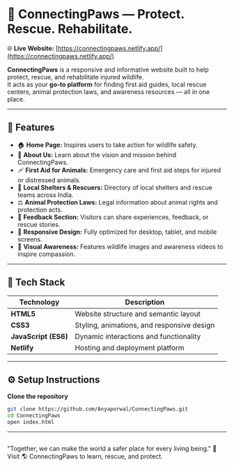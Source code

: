 # 🐾 ConnectingPaws — Protect. Rescue. Rehabilitate.

🌐 **Live Website:** [https://connectingpaws.netlify.app/](https://connectingpaws.netlify.app/)

**ConnectingPaws** is a responsive and informative website built to help protect, rescue, and rehabilitate injured wildlife.  
It acts as your **go-to platform** for finding first aid guides, local rescue centers, animal protection laws, and awareness resources — all in one place.

---

## 🌿 Features

- 🏠 **Home Page:** Inspires users to take action for wildlife safety.  
- 🐾 **About Us:** Learn about the vision and mission behind ConnectingPaws.  
- 🩹 **First Aid for Animals:** Emergency care and first aid steps for injured or distressed animals.  
- 🏡 **Local Shelters & Rescuers:** Directory of local shelters and rescue teams across India.  
- ⚖️ **Animal Protection Laws:** Legal information about animal rights and protection acts.  
- 💬 **Feedback Section:** Visitors can share experiences, feedback, or rescue stories.  
- 📱 **Responsive Design:** Fully optimized for desktop, tablet, and mobile screens.  
- 🎥 **Visual Awareness:** Features wildlife images and awareness videos to inspire compassion.

---

## 🧩 Tech Stack

| Technology | Description |
|-------------|-------------|
| **HTML5** | Website structure and semantic layout |
| **CSS3** | Styling, animations, and responsive design |
| **JavaScript (ES6)** | Dynamic interactions and functionality |
| **Netlify** | Hosting and deployment platform |

---

## ⚙️ Setup Instructions
 
 **Clone the repository**
   ```bash
   git clone https://github.com/Anyaporwal/ConnectingPaws.git
   cd ConnectingPaws
   open index.html
   ```
---
##
"Together, we can make the world a safer place for every living being."
🐾 Visit 🌎 ConnectingPaws to learn, rescue, and protect.
